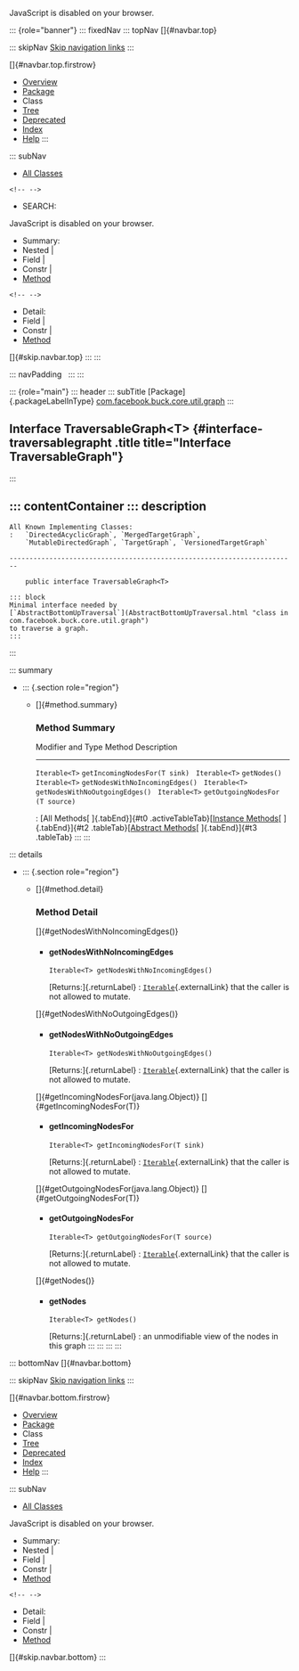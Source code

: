 <div>

JavaScript is disabled on your browser.

</div>

::: {role="banner"}
::: fixedNav
::: topNav
[]{#navbar.top}

::: skipNav
[Skip navigation links](#skip.navbar.top "Skip navigation links")
:::

[]{#navbar.top.firstrow}

-   [Overview](../../../../../../index.html)
-   [Package](package-summary.html)
-   Class
-   [Tree](package-tree.html)
-   [Deprecated](../../../../../../deprecated-list.html)
-   [Index](../../../../../../index-all.html)
-   [Help](../../../../../../help-doc.html)
:::

::: subNav
-   [All Classes](../../../../../../allclasses.html)

```{=html}
<!-- -->
```
-   SEARCH:

<div>

<div>

JavaScript is disabled on your browser.

</div>

</div>

<div>

-   Summary: 
-   Nested \| 
-   Field \| 
-   Constr \| 
-   [Method](#method.summary)

```{=html}
<!-- -->
```
-   Detail: 
-   Field \| 
-   Constr \| 
-   [Method](#method.detail)

</div>

[]{#skip.navbar.top}
:::
:::

::: navPadding
 
:::
:::

::: {role="main"}
::: header
::: subTitle
[Package]{.packageLabelInType} [com.facebook.buck.core.util.graph](package-summary.html)
:::

## Interface TraversableGraph\<T\> {#interface-traversablegrapht .title title="Interface TraversableGraph"}
:::

::: contentContainer
::: description
-   

    All Known Implementing Classes:
    :   `DirectedAcyclicGraph`, `MergedTargetGraph`,
        `MutableDirectedGraph`, `TargetGraph`, `VersionedTargetGraph`

    ------------------------------------------------------------------------

        public interface TraversableGraph<T>

    ::: block
    Minimal interface needed by
    [`AbstractBottomUpTraversal`](AbstractBottomUpTraversal.html "class in com.facebook.buck.core.util.graph")
    to traverse a graph.
    :::
:::

::: summary
-   ::: {.section role="region"}
    -   []{#method.summary}

        ### Method Summary

          Modifier and Type   Method                            Description
          ------------------- --------------------------------- -------------
          `Iterable<T>`       `getIncomingNodesFor​(T sink)`      
          `Iterable<T>`       `getNodes()`                       
          `Iterable<T>`       `getNodesWithNoIncomingEdges()`    
          `Iterable<T>`       `getNodesWithNoOutgoingEdges()`    
          `Iterable<T>`       `getOutgoingNodesFor​(T source)`    

          : [All Methods[ ]{.tabEnd}]{#t0 .activeTableTab}[[Instance
          Methods](javascript:show(2);)[ ]{.tabEnd}]{#t2
          .tableTab}[[Abstract
          Methods](javascript:show(4);)[ ]{.tabEnd}]{#t3 .tableTab}
    :::
:::

::: details
-   ::: {.section role="region"}
    -   []{#method.detail}

        ### Method Detail

        []{#getNodesWithNoIncomingEdges()}

        -   #### getNodesWithNoIncomingEdges

            ``` methodSignature
            Iterable<T> getNodesWithNoIncomingEdges()
            ```

            [Returns:]{.returnLabel}
            :   [`Iterable`](http://docs.oracle.com/javase/7/docs/api/java/lang/Iterable.html?is-external=true "class or interface in java.lang"){.externalLink}
                that the caller is not allowed to mutate.

        []{#getNodesWithNoOutgoingEdges()}

        -   #### getNodesWithNoOutgoingEdges

            ``` methodSignature
            Iterable<T> getNodesWithNoOutgoingEdges()
            ```

            [Returns:]{.returnLabel}
            :   [`Iterable`](http://docs.oracle.com/javase/7/docs/api/java/lang/Iterable.html?is-external=true "class or interface in java.lang"){.externalLink}
                that the caller is not allowed to mutate.

        []{#getIncomingNodesFor(java.lang.Object)}
        []{#getIncomingNodesFor(T)}

        -   #### getIncomingNodesFor

            ``` methodSignature
            Iterable<T> getIncomingNodesFor​(T sink)
            ```

            [Returns:]{.returnLabel}
            :   [`Iterable`](http://docs.oracle.com/javase/7/docs/api/java/lang/Iterable.html?is-external=true "class or interface in java.lang"){.externalLink}
                that the caller is not allowed to mutate.

        []{#getOutgoingNodesFor(java.lang.Object)}
        []{#getOutgoingNodesFor(T)}

        -   #### getOutgoingNodesFor

            ``` methodSignature
            Iterable<T> getOutgoingNodesFor​(T source)
            ```

            [Returns:]{.returnLabel}
            :   [`Iterable`](http://docs.oracle.com/javase/7/docs/api/java/lang/Iterable.html?is-external=true "class or interface in java.lang"){.externalLink}
                that the caller is not allowed to mutate.

        []{#getNodes()}

        -   #### getNodes

            ``` methodSignature
            Iterable<T> getNodes()
            ```

            [Returns:]{.returnLabel}
            :   an unmodifiable view of the nodes in this graph
    :::
:::
:::
:::

::: bottomNav
[]{#navbar.bottom}

::: skipNav
[Skip navigation links](#skip.navbar.bottom "Skip navigation links")
:::

[]{#navbar.bottom.firstrow}

-   [Overview](../../../../../../index.html)
-   [Package](package-summary.html)
-   Class
-   [Tree](package-tree.html)
-   [Deprecated](../../../../../../deprecated-list.html)
-   [Index](../../../../../../index-all.html)
-   [Help](../../../../../../help-doc.html)
:::

::: subNav
-   [All Classes](../../../../../../allclasses.html)

<div>

<div>

JavaScript is disabled on your browser.

</div>

</div>

<div>

-   Summary: 
-   Nested \| 
-   Field \| 
-   Constr \| 
-   [Method](#method.summary)

```{=html}
<!-- -->
```
-   Detail: 
-   Field \| 
-   Constr \| 
-   [Method](#method.detail)

</div>

[]{#skip.navbar.bottom}
:::
